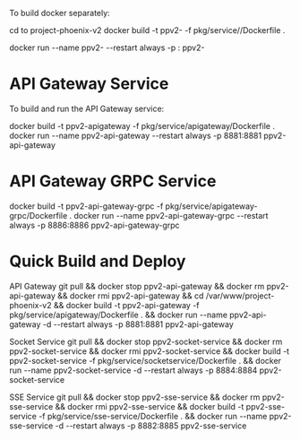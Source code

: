 To build docker separately:

cd to project-phoenix-v2
docker build -t ppv2-<service-name> -f pkg/service/<service>/Dockerfile .

docker run --name ppv2-<service-name> --restart always -p <port>:<port> ppv2-<service-name>

# API Gateway Service

To build and run the API Gateway service:

docker build -t ppv2-apigateway -f pkg/service/apigateway/Dockerfile .
docker run --name ppv2-api-gateway --restart always -p 8881:8881 ppv2-api-gateway

# API Gateway GRPC Service

docker build -t ppv2-api-gateway-grpc -f pkg/service/apigateway-grpc/Dockerfile .
docker run --name ppv2-api-gateway-grpc --restart always -p 8886:8886 ppv2-api-gateway-grpc


# Quick Build and Deploy


API Gateway
git pull && docker stop ppv2-api-gateway && docker rm ppv2-api-gateway && docker rmi ppv2-api-gateway && cd  /var/www/project-phoenix-v2 &&  docker build -t ppv2-api-gateway -f pkg/service/apigateway/Dockerfile . && docker run --name ppv2-api-gateway -d --restart always -p 8881:8881 ppv2-api-gateway

Socket Service
git pull && docker stop ppv2-socket-service && docker rm ppv2-socket-service && docker rmi ppv2-socket-service &&   docker build -t ppv2-socket-service -f pkg/service/socketservice/Dockerfile . && docker run --name ppv2-socket-service -d --restart always -p 8884:8884 ppv2-socket-service

SSE Service
git pull && docker stop ppv2-sse-service && docker rm ppv2-sse-service && docker rmi ppv2-sse-service &&  docker build -t ppv2-sse-service -f pkg/service/sse-service/Dockerfile . && docker run --name ppv2-sse-service -d --restart always -p 8882:8885 ppv2-sse-service
